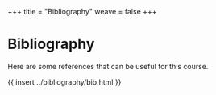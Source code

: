+++
title = "Bibliography"
weave = false
+++
# Bibliography

Here are some references that can be useful for this course.

{{ insert ../bibliography/bib.html }}
